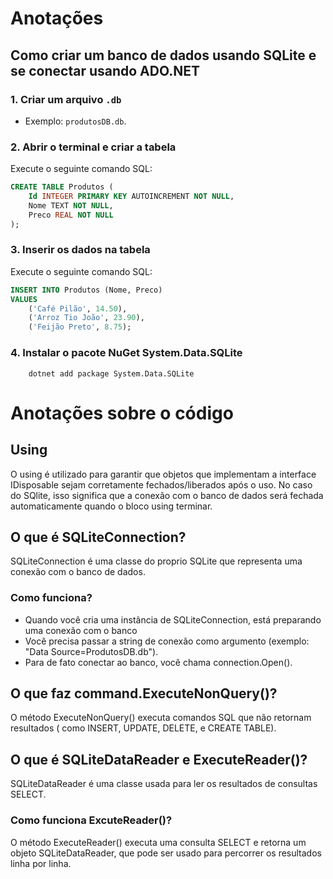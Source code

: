 # Anotações  

## Como criar um banco de dados usando SQLite e se conectar usando ADO.NET  

### 1. Criar um arquivo `.db`  
- Exemplo: `produtosDB.db`.  

### 2. Abrir o terminal e criar a tabela  
Execute o seguinte comando SQL:  

```sql
CREATE TABLE Produtos (
    Id INTEGER PRIMARY KEY AUTOINCREMENT NOT NULL,
    Nome TEXT NOT NULL,
    Preco REAL NOT NULL
);
````
### 3. Inserir os dados na tabela
Execute o seguinte comando SQL:
```sql
INSERT INTO Produtos (Nome, Preco)
VALUES
    ('Café Pilão', 14.50),
    ('Arroz Tio João', 23.90),
    ('Feijão Preto', 8.75);
````

### 4. Instalar o pacote NuGet System.Data.SQLite
```hash
    dotnet add package System.Data.SQLite
````

# Anotações sobre o código
## Using
O using é utilizado para garantir que objetos que implementam a interface IDisposable sejam corretamente fechados/liberados após o uso. No caso do SQlite, isso significa que a conexão com o banco de dados será fechada automaticamente quando o bloco using terminar.

## O que é SQLiteConnection?
SQLiteConnection é uma classe do proprio SQLite que representa uma conexão com o banco de dados.
### Como funciona?
- Quando você cria uma instância de SQLiteConnection, está preparando uma conexão com o banco
- Você precisa passar a string de conexão como argumento (exemplo: "Data Source=ProdutosDB.db").
- Para de fato conectar ao banco, você chama connection.Open().

## O que faz command.ExecuteNonQuery()?
O método ExecuteNonQuery() executa comandos SQL que não retornam resultados ( como INSERT, UPDATE, DELETE, e CREATE TABLE).

## O que é SQLiteDataReader e ExecuteReader()?
SQLiteDataReader é uma classe usada para ler os resultados de consultas SELECT.
### Como funciona ExcuteReader()?
O método ExecuteReader() executa uma consulta SELECT e retorna um objeto SQLiteDataReader, que pode ser usado para percorrer os resultados linha por linha.
